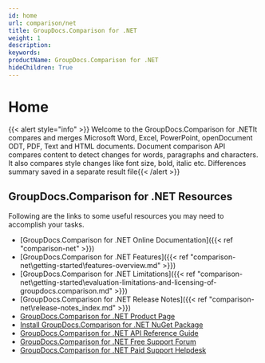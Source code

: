 ```yaml
---
id: home
url: comparison/net
title: GroupDocs.Comparison for .NET
weight: 1
description: 
keywords: 
productName: GroupDocs.Comparison for .NET
hideChildren: True
---
```

#  Home 

{{< alert style="info" >}} Welcome to the GroupDocs.Comparison for .NETIt compares and merges Microsoft Word, Excel, PowerPoint, openDocument ODT, PDF, Text and HTML documents. Document comparison API compares content to detect changes for words, paragraphs and characters. It also compares style changes like font size, bold, italic etc. Differences summary saved in a separate result file{{< /alert >}}

## GroupDocs.Comparison for .NET Resources

Following are the links to some useful resources you may need to accomplish your tasks.

*   [GroupDocs.Comparison for .NET Online Documentation]({{< ref "comparison-net" >}})
*   [GroupDocs.Comparison for .NET Features]({{< ref "comparison-net\getting-started\features-overview.md" >}})
*   [GroupDocs.Comparison for .NET Limitations]({{< ref "comparison-net\getting-started\evaluation-limitations-and-licensing-of-groupdocs.comparison.md" >}})
*   [GroupDocs.Comparison for .NET Release Notes]({{< ref "comparison-net\release-notes\_index.md" >}})
*   [GroupDocs.Comparison for .NET Product Page](https://products.groupdocs.com/comparison/net)
*   [Install GroupDocs.Comparison for .NET NuGet Package](https://www.nuget.org/packages/GroupDocs.Comparison/)
*   [GroupDocs.Comparison for .NET API Reference Guide](https://apireference.groupdocs.com/net/comparison)
*   [GroupDocs.Comparison for .NET Free Support Forum](https://forum.groupdocs.com/c/comparison)
*   [GroupDocs.Comparison for .NET Paid Support Helpdesk](https://helpdesk.groupdocs.com/)
